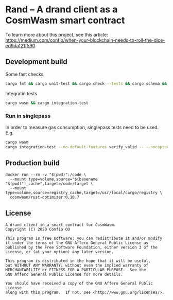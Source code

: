 # Rand – A drand client as a CosmWasm smart contract

To learn more about this project, see this article: https://medium.com/confio/when-your-blockchain-needs-to-roll-the-dice-ed9da121f590

## Development build

Some fast checks

```sh
cargo fmt && cargo unit-test && cargo check --tests && cargo schema && cargo clippy -- -D warnings
```

Integratin tests

```sh
cargo wasm && cargo integration-test
```

### Run in singlepass

In order to measure gas consumption, singlepass tests need to be used. E.g.

```sh
cargo wasm
cargo integration-test --no-default-features verify_valid -- --nocapture
```

## Production build

```
docker run --rm -v "$(pwd)":/code \
  --mount type=volume,source="$(basename "$(pwd)")_cache",target=/code/target \
  --mount type=volume,source=registry_cache,target=/usr/local/cargo/registry \
  cosmwasm/rust-optimizer:0.10.7
```

## License

```
A drand client in a smart contract for CosmWasm.
Copyright (C) 2020 Confio OÜ

This program is free software: you can redistribute it and/or modify
it under the terms of the GNU Affero General Public License as
published by the Free Software Foundation, either version 3 of the
License, or (at your option) any later version.

This program is distributed in the hope that it will be useful,
but WITHOUT ANY WARRANTY; without even the implied warranty of
MERCHANTABILITY or FITNESS FOR A PARTICULAR PURPOSE.  See the
GNU Affero General Public License for more details.

You should have received a copy of the GNU Affero General Public License
along with this program.  If not, see <http://www.gnu.org/licenses/>.
```
